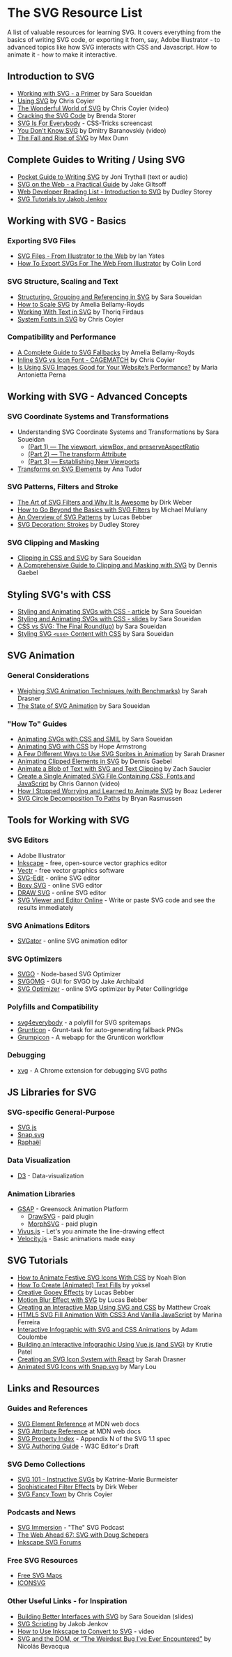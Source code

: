 # The SVG Resource List
A list of valuable resources for learning SVG. It covers everything from the basics of writing SVG code, or exporting it from, say, Adobe Illustrator - to advanced topics like how SVG interacts with CSS and Javascript. How to animate it - how to make it interactive.

## Introduction to SVG
* [Working with SVG - a Primer](http://slides.com/sarasoueidan/working-with-svg-a-primer#/) by Sara Soueidan
* [Using SVG](https://css-tricks.com/using-svg/) by Chris Coyier
* [The Wonderful World of SVG](https://www.youtube.com/watch?v=tsGa-gcckwY&feature=youtu.be&list=PLIw40AGus5WB6fieI8P_OpAz4u6lzFAr6) by Chris Coyier (video)
* [Cracking the SVG Code](http://brendastorer.com/presentations/2015-10-CSSDevConf-SVGs/#intro) by Brenda Storer
* [SVG Is For Everybody](https://www.youtube.com/watch?v=w83XRCkMtHQ&feature=youtu.be&list=PLIw40AGus5WB6fieI8P_OpAz4u6lzFAr6) - CSS-Tricks screencast
* [You Don't Know SVG](https://www.youtube.com/watch?v=SeLOt_BRAqc&feature=youtu.be&list=PLIw40AGus5WB6fieI8P_OpAz4u6lzFAr6) by Dmitry Baranovskiy (video)
* [The Fall and Rise of SVG](https://www.siliconpublishing.com/blog/2015/12/the-fall-and-rise-of-svg) by Max Dunn

## Complete Guides to Writing / Using SVG
* [Pocket Guide to Writing SVG](http://svgpocketguide.com/book/) by Joni Trythall (text or audio)
* [SVG on the Web - a Practical Guide](https://svgontheweb.com/) by Jake Giltsoff
* [Web Developer Reading List - Introduction to SVG](http://thenewcode.com/970/Web-Developer-Reading-List-Introduction-to-SVG) by Dudley Storey
* [SVG Tutorials by Jakob Jenkov](http://tutorials.jenkov.com/svg/index.html)

## Working with SVG - Basics

### Exporting SVG Files
* [SVG Files - From Illustrator to the Web](https://design.tutsplus.com/tutorials/svg-files-from-illustrator-to-the-web--vector-20899) by Ian Yates
* [How To Export SVGs For The Web From Illustrator](https://medium.com/@colinlord/how-to-export-svgs-for-the-web-from-illustrator-829bc1c841f6) by Colin Lord

### SVG Structure, Scaling and Text
* [Structuring, Grouping and Referencing in SVG](https://www.sarasoueidan.com/blog/structuring-grouping-referencing-in-svg/) by Sara Soueidan
* [How to Scale SVG](https://css-tricks.com/scale-svg/) by Amelia Bellamy-Royds
* [Working With Text in SVG](https://www.hongkiat.com/blog/scalable-vector-graphics-text/) by Thoriq Firdaus
* [System Fonts in SVG](https://css-tricks.com/system-fonts-svg/) by Chris Coyier

### Compatibility and Performance
* [A Complete Guide to SVG Fallbacks](https://css-tricks.com/a-complete-guide-to-svg-fallbacks/) by Amelia Bellamy-Royds
* [Inline SVG vs Icon Font - CAGEMATCH](https://css-tricks.com/icon-fonts-vs-svg/) by Chris Coyier
* [Is Using SVG Images Good for Your Website’s Performance?](https://www.sitepoint.com/svg-good-for-website-performance/) by Maria Antonietta Perna

## Working with SVG - Advanced Concepts

### SVG Coordinate Systems and Transformations
* Understanding SVG Coordinate Systems and Transformations by Sara Soueidan
  * [(Part 1) — The viewport, viewBox, and preserveAspectRatio](https://www.sarasoueidan.com/blog/svg-coordinate-systems/)
  * [(Part 2) — The transform Attribute](https://www.sarasoueidan.com/blog/svg-transformations/)
  * [(Part 3) — Establishing New Viewports](https://www.sarasoueidan.com/blog/nesting-svgs/)
* [Transforms on SVG Elements](https://css-tricks.com/transforms-on-svg-elements/) by Ana Tudor

### SVG Patterns, Filters and Stroke
* [The Art of SVG Filters and Why It Is Awesome](https://www.smashingmagazine.com/2015/05/why-the-svg-filter-is-awesome/) by Dirk Weber
* [How to Go Beyond the Basics with SVG Filters](https://www.creativebloq.com/netmag/how-go-beyond-basics-svg-filters-71412280) by Michael Mullany
* [An Overview of SVG Patterns](https://blogs.adobe.com/creativecloud/svg-patterns/) by Lucas Bebber
* [SVG Decoration: Strokes](http://thenewcode.com/358/SVG-Decoration-Strokes) by Dudley Storey

### SVG Clipping and Masking
* [Clipping in CSS and SVG](https://www.sarasoueidan.com/blog/css-svg-clipping/) by Sara Soueidan
* [A Comprehensive Guide to Clipping and Masking with SVG](https://webdesign.tutsplus.com/tutorials/a-comprehensive-guide-to-clipping-and-masking-in-svg--cms-30380) by Dennis Gaebel

## Styling SVG's with CSS
* [Styling and Animating SVGs with CSS - article](https://www.smashingmagazine.com/2014/11/styling-and-animating-svgs-with-css/) by Sara Soueidan
* [Styling and Animating SVGs with CSS - slides](http://slides.com/sarasoueidan/styling-animating-svgs-with-css#/) by Sara Soueidan
* [CSS vs SVG: The Final Round(up)](https://theblog.adobe.com/css-vs-svg-the-final-roundup) by Sara Soueidan
* [Styling SVG `<use>` Content with CSS](https://tympanus.net/codrops/2015/07/16/styling-svg-use-content-css/) by Sara Soueidan

## SVG Animation

### General Considerations
* [Weighing SVG Animation Techniques (with Benchmarks)](https://css-tricks.com/weighing-svg-animation-techniques-benchmarks/) by Sarah Drasner
* [The State of SVG Animation](https://theblog.adobe.com/the-state-of-svg-animation) by Sara Soueidan

### "How To" Guides
* [Animating SVGs with CSS and SMIL](http://slides.com/sarasoueidan/animating-svg-with-css-and-smil-full-version#/) by Sara Soueidan
* [Animating SVG with CSS](https://blog.logrocket.com/animating-svg-with-css-83e8e27d739c) by Hope Armstrong
* [A Few Different Ways to Use SVG Sprites in Animation](https://www.smashingmagazine.com/2015/03/different-ways-to-use-svg-sprites-in-animation/) by Sarah Drasner
* [Animating Clipped Elements in SVG](https://www.smashingmagazine.com/2015/12/animating-clipped-elements-svg/) by Dennis Gaebel
* [Animate a Blob of Text with SVG and Text Clipping](https://css-tricks.com/animate-blob-text-with-svg-text-clipping/) by Zach Saucier
* [Create a Single Animated SVG File Containing CSS, Fonts and JavaScript](https://www.youtube.com/watch?v=S6P_N2JWSrc&feature=youtu.be&list=PLIw40AGus5WB6fieI8P_OpAz4u6lzFAr6) by Chris Gannon (video)
* [How I Stopped Worrying and Learned to Animate SVG](https://medium.com/@aniboaz/animate-svg-4fa7dd00e860) by Boaz Lederer
* [SVG Circle  Decomposition To Paths](https://www.smashingmagazine.com/2019/03/svg-circle-decomposition-paths/) by Bryan Rasmussen

## Tools for Working with SVG

### SVG Editors 
* Adobe Illustrator
* [Inkscape](https://inkscape.org/) - free, open-source vector graphics editor
* [Vectr](https://vectr.com/#) - free vector graphics software
* [SVG-Edit](http://www.clker.com/inc/svgedit/svg-editor.html) - online SVG editor
* [Boxy SVG](https://boxy-svg.com/) - online SVG editor
* [DRAW SVG](http://www.drawsvg.org/drawsvg.html) - online SVG editor
* [SVG Viewer and Editor Online](https://www.rapidtables.com/web/tools/svg-viewer-editor.html) - Write or paste SVG code and see the results immediately

### SVG Animations Editors
* [SVGator](https://www.svgator.com/) - online SVG animation editor

### SVG Optimizers
* [SVGO](https://github.com/svg/svgo) - Node-based SVG Optimizer
* [SVGOMG](https://jakearchibald.github.io/svgomg/) - GUI for SVGO by Jake Archibald
* [SVG Optimizer](http://petercollingridge.appspot.com/svg-optimiser) - online SVG optimizer by Peter Collingridge

### Polyfills and Compatibility
* [svg4everybody](https://github.com/jonathantneal/svg4everybody) - a polyfill for SVG spritemaps
* [Grunticon](http://www.grunticon.com/) - Grunt-task for auto-generating fallback PNGs
* [Grumpicon](http://www.grumpicon.com/) - A webapp for the Grunticon workflow

### Debugging
* [xvg](https://xvg.now.sh/) - A Chrome extension for debugging SVG paths

## JS Libraries for SVG

### SVG-specific General-Purpose
* [SVG.js](https://svgjs.com/docs/2.7/)
* [Snap.svg](http://snapsvg.io/)
* [Raphaël](http://raphaeljs.com/)

### Data Visualization
* [D3](https://d3js.org/) - Data-visualization

### Animation Libraries
* [GSAP](https://greensock.com/gsap) - Greensock Animation Platform
  * [DrawSVG](https://greensock.com/drawSVG) - paid plugin
  * [MorphSVG](https://greensock.com/morphSVG) - paid plugin
* [Vivus.js](https://maxwellito.github.io/vivus/) - Let's you animate the line-drawing effect
* [Velocity.js](http://velocityjs.org/) - Basic animations made easy

## SVG Tutorials
* [How to Animate Festive SVG Icons With CSS](https://webdesign.tutsplus.com/tutorials/how-to-animate-festive-svg-icons-with-css--webdesign-17658) by Noah Blon
* [How To Create (Animated) Text Fills](https://tympanus.net/codrops/2015/02/16/create-animated-text-fills/) by yoksel
* [Creative Gooey Effects](https://tympanus.net/codrops/2015/03/10/creative-gooey-effects/) by Lucas Bebber
* [Motion Blur Effect with SVG](https://tympanus.net/codrops/2015/04/08/motion-blur-effect-svg/) by Lucas Bebber
* [Creating an Interactive Map Using SVG and CSS](https://medium.com/@mattcroak718/creating-an-interactive-map-using-svg-and-css-94a688c11bd6) by Matthew Croak
* [HTML5 SVG Fill Animation With CSS3 And Vanilla JavaScript](https://www.smashingmagazine.com/2019/01/html5-svg-fill-animation-css3-vanilla-javascript/) by Marina Ferreira
* [Interactive Infographic with SVG and CSS Animations](https://tympanus.net/codrops/2013/02/06/interactive-infographic-with-svg-and-css-animations/) by Adam Coulombe
* [Building an Interactive Infographic Using Vue.js (and SVG)](https://www.smashingmagazine.com/2018/11/interactive-infographic-vue-js/) by Krutie Patel
* [Creating an SVG Icon System with React](https://css-tricks.com/creating-svg-icon-system-react/) by Sarah Drasner
* [Animated SVG Icons with Snap.svg](https://tympanus.net/codrops/2013/11/05/animated-svg-icons-with-snap-svg/) by Mary Lou

## Links and Resources

### Guides and References
* [SVG Element Reference](https://developer.mozilla.org/en-US/docs/Web/SVG/Element) at MDN web docs
* [SVG Attribute Reference](https://developer.mozilla.org/en-US/docs/Web/SVG/Attribute) at MDN web docs
* [SVG Property Index](https://www.w3.org/TR/SVG/propidx.html) - Appendix N of the SVG 1.1 spec
* [SVG Authoring Guide](http://w3c.github.io/svgwg/specs/svg-authoring/) - W3C Editor's Draft

### SVG Demo Collections
* [SVG 101 - Instructive SVGs](https://codepen.io/collection/AxKdex/) by Katrine-Marie Burmeister
* [Sophisticated Filter Effects](https://codepen.io/collection/ArxmyO/) by Dirk Weber
* [SVG Fancy Town](https://codepen.io/collection/svfAa/) by Chris Coyier

### Podcasts and News
* [SVG Immersion](http://svgimmersion.com/) - "The" SVG Podcast
* [The Web Ahead 67: SVG with Doug Schepers](http://5by5.tv/webahead/67)
* [Inkscape SVG Forums](http://www.inkscapeforum.com/viewforum.php?f=16)

### Free SVG Resources
* [Free SVG Maps](https://www.amcharts.com/svg-maps/)
* [ICONSVG](https://iconsvg.xyz/)

### Other Useful Links - for Inspiration
* [Building Better Interfaces with SVG](http://slides.com/sarasoueidan/building-better-interfaces-with-svg#/) by Sara Soueidan (slides)
* [SVG Scripting](http://tutorials.jenkov.com/svg/scripting.html) by Jakob Jenkov
* [How to Use Inkscape to Convert to SVG](https://www.youtube.com/watch?v=1cZk08x_rAI&feature=youtu.be) - video
* [SVG and the DOM, or “The Weirdest Bug I’ve Ever Encountered”](https://ponyfoo.com/articles/weirdest-bug-ever) by Nicolás Bevacqua
